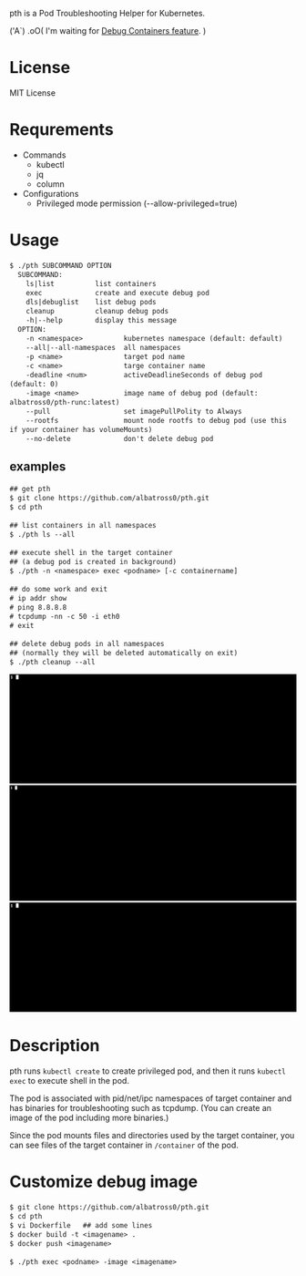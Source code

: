 pth is a Pod Troubleshooting Helper for Kubernetes.

('A`) .oO( I'm waiting for [Debug Containers feature](https://github.com/kubernetes/features/issues/277). )


# License

MIT License


# Requrements

- Commands
  - kubectl
  - jq
  - column
- Configurations
  - Privileged mode permission (--allow-privileged=true)


# Usage

```
$ ./pth SUBCOMMAND OPTION
  SUBCOMMAND:
    ls|list          list containers
    exec             create and execute debug pod
    dls|debuglist    list debug pods
    cleanup          cleanup debug pods
    -h|--help        display this message
  OPTION:
    -n <namespace>          kubernetes namespace (default: default)
    --all|--all-namespaces  all namespaces
    -p <name>               target pod name
    -c <name>               targe container name
    -deadline <num>         activeDeadlineSeconds of debug pod (default: 0)
    -image <name>           image name of debug pod (default: albatross0/pth-runc:latest)
    --pull                  set imagePullPolity to Always
    --rootfs                mount node rootfs to debug pod (use this if your container has volumeMounts)
    --no-delete             don't delete debug pod
```

## examples

```
## get pth
$ git clone https://github.com/albatross0/pth.git
$ cd pth

## list containers in all namespaces
$ ./pth ls --all

## execute shell in the target container
## (a debug pod is created in background)
$ ./pth -n <namespace> exec <podname> [-c containername]

## do some work and exit
# ip addr show
# ping 8.8.8.8
# tcpdump -nn -c 50 -i eth0
# exit

## delete debug pods in all namespaces
## (normally they will be deleted automatically on exit)
$ ./pth cleanup --all
```

![](sample_gif/sample1.gif)
![](sample_gif/sample2.gif)
![](sample_gif/sample3.gif)


# Description

pth runs `kubectl create` to create privileged pod,
and then it runs `kubectl exec` to execute shell in the pod.

The pod is associated with pid/net/ipc namespaces of target container and has binaries for troubleshooting such as tcpdump.
(You can create an image of the pod including more binaries.)

Since the pod mounts files and directories used by the target container, you can see files of the target container in `/container` of the pod.


# Customize debug image

```
$ git clone https://github.com/albatross0/pth.git
$ cd pth
$ vi Dockerfile   ## add some lines
$ docker build -t <imagename> .
$ docker push <imagename>

$ ./pth exec <podname> -image <imagename>
```

